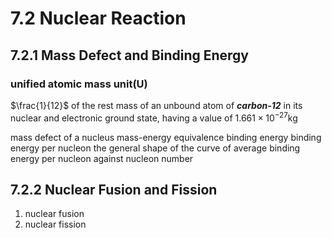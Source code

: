 # 7.2 Nuclear Reaction
## 7.2.1 Mass Defect and Binding Energy
### unified atomic mass unit(U)
$\frac{1}{12}$ of the rest mass of an unbound atom of ***carbon-12*** in its nuclear and electronic ground state, having a value of $1.661\times10^{-27}\text{kg}$

mass defect of a nucleus
mass-energy equivalence
binding energy
binding energy per nucleon
the general shape of the curve of average binding energy per nucleon against nucleon number 

## 7.2.2 Nuclear Fusion and Fission
1. nuclear fusion
2. nuclear fission 